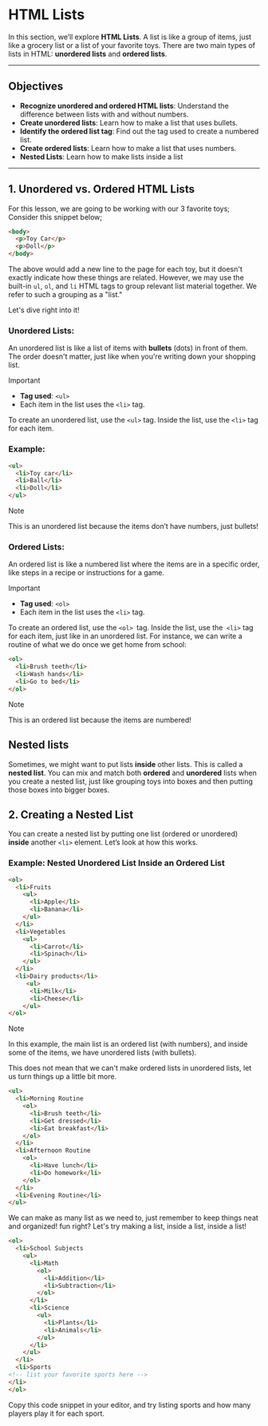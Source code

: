 # HTML Lists

In this section, we’ll explore **HTML Lists**. A list is like a group of items, just like a grocery list or a list of your favorite toys. There are two main types of lists in HTML: **unordered lists** and **ordered lists**.

---

## Objectives

- **Recognize unordered and ordered HTML lists**: Understand the difference between lists with and without numbers.
- **Create unordered lists**: Learn how to make a list that uses bullets.
- **Identify the ordered list tag**: Find out the tag used to create a numbered list.
- **Create ordered lists**: Learn how to make a list that uses numbers.
- **Nested Lists**: Learn how to make lists inside a list
---

## 1. Unordered vs. Ordered HTML Lists

For this lesson, we are going to be working with our 3 favorite toys; Consider this snippet below;
```html
<body>
  <p>Toy Car</p>
  <p>Doll</p>
</body>
```
The above would add a new line to the page for each toy, but it doesn't exactly indicate how these things are related. However, we may use the built-in `ul`, `ol`, and `li` HTML tags to group relevant list material together. We refer to such a grouping as a "list."

Let's dive right into it!

### **Unordered Lists**:
An unordered list is like a list of items with **bullets** (dots) in front of them. The order doesn't matter, just like when you're writing down your shopping list.

> [!IMPORTANT]
> - **Tag used**: `<ul>`
> - Each item in the list uses the `<li>` tag.

To create an unordered list, use the `<ul>` tag. Inside the list, use the `<li>` tag for each item.

### Example:

```html
<ul>
  <li>Toy car</li>
  <li>Ball</li>
  <li>Doll</li>
</ul>
```
> [!Note]
> This is an unordered list because the items don’t have numbers, just bullets!

### Ordered Lists:
An ordered list is like a numbered list where the items are in a specific order, like steps in a recipe or instructions for a game.

> [!IMPORTANT]
> - **Tag used**: `<ol>`
> - Each item in the list uses the `<li>` tag.

To create an ordered list, use the `<ol> `tag. Inside the list, use the` <li>` tag for each item, just like in an unordered list.
For instance, we can write a routine of what we do once we get home from school:

```html
<ol>
  <li>Brush teeth</li>
  <li>Wash hands</li>
  <li>Go to bed</li>
</ol>
```

> [!Note]
> This is an ordered list because the items are numbered!

## Nested lists

Sometimes, we might want to put lists **inside** other lists. This is called a **nested list**. You can mix and match both **ordered** and **unordered** lists when you create a nested list, just like grouping toys into boxes and then putting those boxes into bigger boxes.

## 2. Creating a Nested List

You can create a nested list by putting one list (ordered or unordered) **inside** another `<li>` element. Let’s look at how this works.

### Example: Nested Unordered List Inside an Ordered List

```html
<ol>
  <li>Fruits
    <ul>
      <li>Apple</li>
      <li>Banana</li>
    </ul>
  </li>
  <li>Vegetables
    <ul>
      <li>Carrot</li>
      <li>Spinach</li>
    </ul>
  </li>
  <li>Dairy products</li>
     <ul>
      <li>Milk</li>
      <li>Cheese</li>
    </ul>
</ol>
```
> [!Note]
>In this example, the main list is an ordered list (with numbers), and inside some of the items, we have unordered lists (with bullets).

This does not mean that we can't make ordered lists in unordered lists, let us turn things up a little bit more.
```html
<ul>
  <li>Morning Routine
    <ol>
      <li>Brush teeth</li>
      <li>Get dressed</li>
      <li>Eat breakfast</li>
    </ol>
  </li>
  <li>Afternoon Routine
    <ol>
      <li>Have lunch</li>
      <li>Do homework</li>
    </ol>
  </li>
  <li>Evening Routine</li>
</ul>
```
We can make as many list as we need to, just remember to keep things neat and organized! fun right?
Let's try making a list, inside a list, inside a list!

```html
<ol>
  <li>School Subjects
    <ul>
      <li>Math
        <ol>
          <li>Addition</li>
          <li>Subtraction</li>
        </ol>
      </li>
      <li>Science
        <ul>
          <li>Plants</li>
          <li>Animals</li>
        </ul>
      </li>
    </ul>
  </li>
  <li>Sports
<!-- list your favorite sports here -->
</li>
</ol>
```
Copy this code snippet in your editor, and try listing sports and how many players play it for each sport.






